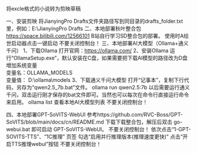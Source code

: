 将excle格式的小说转为剪映草稿

一、安装剪映
  将JianyingPro Drafts文件夹路径写到同目录的drafts_folder.txt里，例如：E:\JianyingPro Drafts
二、本地部署秋叶整合包
  https://space.bilibili.com/12566101  B站自行学习SD整合包的部署。
  使用时A绘世启动器点击一键启动
  不要关闭控制台！
三、本地部署AI大模型（Ollama+通义千问）
1、下载Ollama
  打开官网：https://ollama.com/
2、安装Ollama
  运行“OllamaSetup.exe”，默认安装在C盘，如果需要把下载AI模型的路径改为D盘
  增加系统变量  
  变量名：OLLAMA_MODELS  
  变量值： D:\ollama\models
3、下载通义千问大模型
  打开“记事本”，复制下行代码，另存为“qwen2.5_7b.bat”文件。
  ollama run qwen2.5:7b
  以后需要运行通义千问，双击运行刚才保存的bat文件即可。当然也可以每次在命令行直接运行命令来启用。
  ollama list  查看本地AI大模型列表
  不要关闭控制台！

四、本地部署GPT-SoVITS-WebUI
  参考https://github.com/RVC-Boss/GPT-SoVITS/blob/main/docs/cn/README.md
  下载下载整合包，解压后双击 go-webui.bat 即可启动 GPT-SoVITS-WebUI。
  不要关闭控制台！
  依次点击“1-GPT-SOVITS-TTS”、“1C推理” 页签
  勾选“启用并行推理版本(推理速度更快)” 点击“开启TTS推理webul”按钮
  不要关闭控制台！

